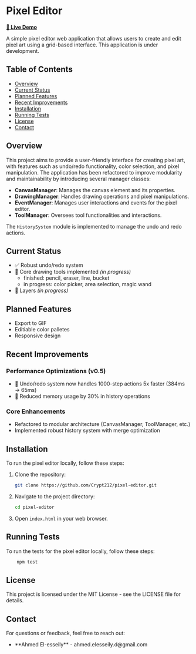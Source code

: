 # Pixel Editor  
**[🚀 Live Demo](https://crypt212.github.io/pixel-editor/)**

A simple pixel editor web application that allows users to create and edit pixel art using a grid-based interface. This application is under development.

## Table of Contents

- [Overview](#overview)
- [Current Status](#current-status)
- [Planned Features](#planned-features)
- [Recent Improvements](#recent-improvements)
- [Installation](#installation)
- [Running Tests](#running-tests)
- [License](#license)
- [Contact](#contact)

## Overview

This project aims to provide a user-friendly interface for creating pixel art, with features such as undo/redo functionality, color selection, and pixel manipulation. The application has been refactored to improve modularity and maintainability by introducing several manager classes:

- **CanvasManager**: Manages the canvas element and its properties.
- **DrawingManager**: Handles drawing operations and pixel manipulations.
- **EventManager**: Manages user interactions and events for the pixel editor.
- **ToolManager**: Oversees tool functionalities and interactions.

The `HistorySystem` module is implemented to manage the undo and redo actions.

## Current Status  
- ✅ Robust undo/redo system 
- 🚧 Core drawing tools implemented *(in progress)*
    - finished: pencil, eraser, line, bucket
    - in progress: color picker, area selection, magic wand
- 🚧 Layers *(in progress)*  

## Planned Features 
- Export to GIF
- Editiable color palletes
- Responsive design

## Recent Improvements

### Performance Optimizations (v0.5)
- 🚀 Undo/redo system now handles 1000-step actions 5x faster (384ms → 65ms)
- 🧹 Reduced memory usage by 30% in history operations

### Core Enhancements
- Refactored to modular architecture (CanvasManager, ToolManager, etc.)
- Implemented robust history system with merge optimization

## Installation

To run the pixel editor locally, follow these steps:

1. Clone the repository:
    ```bash
    git clone https://github.com/Crypt212/pixel-editor.git
    ```

2. Navigate to the project directory:
    ```bash
    cd pixel-editor
    ```

3. Open `index.html` in your web browser.

## Running Tests

To run the tests for the pixel editor locally, follow these steps:
```bash
    npm test
```

## License

This project is licensed under the MIT License - see the LICENSE file for details.

## Contact

For questions or feedback, feel free to reach out:

<ul>
    <li> **Ahmed El-esseily** - ahmed.elesseily.d@gmail.com
</ul>
